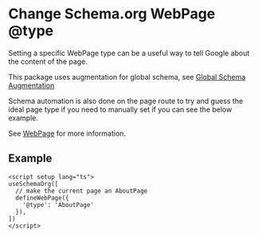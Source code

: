 # Change Schema.org WebPage @type

Setting a specific WebPage type can be a useful way to tell Google about the content of the page.

This package uses augmentation for global schema,
see [Global Schema Augmentation](/guide/how-it-works.html#global-schema-augmentation)

Schema automation is also done on the page route to try and guess the ideal page type if you need to manually set if you can see 
the below example.

See [WebPage](/schema/webpage) for more information.

## Example

```vue
<script setup lang="ts">
useSchemaOrg([
  // make the current page an AboutPage
  defineWebPage({
    '@type': 'AboutPage'
  }),
])
</script>
```
